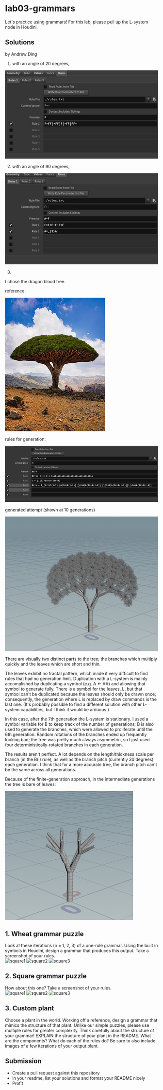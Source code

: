 # lab03-grammars
Let's practice using grammars! For this lab, please pull up the L-system node in Houdini.

## Solutions
by Andrew Ding

1. with an angle of 20 degrees,

![rules_1](images/p1rules.png)

2. with an angle of 90 degrees,

![rules_2](images/p2rules.png)

3.

I chose the dragon blood tree.

reference:

![ref_3](images/p3ref.png)

rules for generation:

![rules_3](images/p3rules.png)

generated attempt (shown at 10 generations)

![gen_3](images/p3result.png)

There are visually two distinct parts to the tree; the branches which multiply quickly and the leaves which are short and thin.

The leaves exhibit no fractal pattern, which made it very difficult to find rules that had no generation limit. Duplication with a L-system is mainly accomplished by duplicating a symbol (e.g. A <- AA) and allowing that symbol to generate fully. There is a symbol for the leaves, L, but that symbol can't be duplicated because the leaves should only be drawn once; consequently, the generation where L is replaced by draw commands is the last one. (It's probably possible to find a different solution with other L-system capabilities, but I think it would be arduous.) 

In this case, after the 7th generation the L-system is stationary. I used a symbol variable for B to keep track of the number of generations; B is also used to generate the branches, which were allowed to proliferate until the 6th generation. Random rotations of the branches ended up frequently looking bad; the tree was pretty much always asymmetric, so I just used four deterministically-rotated branches in each generation.

The results aren't perfect. A lot depends on the length/thickness scale per branch (in the B(i) rule), as well as the branch pitch (currently 30 degrees) each generation. I think that for a more accurate tree, the branch pitch can't be the same across all generations.

Because of the finite-generation approach, in the intermediate generations the tree is bare of leaves:

![midgen_3](images/p3midgen.png)


## 1. Wheat grammar puzzle
Look at these iterations (n = 1, 2, 3) of a one-rule grammar. Using the built in symbols in Houdini, design a grammar that produces this output. Take a screenshot of your rules.\
<img width="200" alt="square1" src="https://user-images.githubusercontent.com/1758825/193949661-a3a0e1f7-7d68-4b9e-8384-d9991e1e9fd2.png">
<img width="200" alt="square2" src="https://user-images.githubusercontent.com/1758825/193949853-cf2306b3-3537-4c24-91b5-0a3083bc87c0.png">
<img width="200" alt="square3" src="https://user-images.githubusercontent.com/1758825/193949859-5e432b4b-f18d-48b5-a9e9-8d7dba255955.png">

## 2. Square grammar puzzle
How about this one? Take a screenshot of your rules.\
<img width="200" alt="square1" src="https://user-images.githubusercontent.com/1758825/193949895-87cdfb43-da7c-4867-ab1b-107e1ba9d2a7.png">
<img width="200" alt="square2" src="https://user-images.githubusercontent.com/1758825/193949904-a9cdfe0f-319e-4ca8-9935-dd338217a7cf.png">
<img width="200" alt="square3" src="https://user-images.githubusercontent.com/1758825/193949910-928e5993-ce26-4681-80f8-ffeb54be4dcf.png">

## 3. Custom plant
Choose a plant in the world. Working off a reference, design a grammar that mimics the structure of that plant. Unlike our simple puzzles, please use multiple rules for greater complexity. Think carefully about the structure of your grammar! EXPLAIN the structure of your plant in the README. What are the components? What do each of the rules do? Be sure to also include images of a few iterations of your output plant. 

## Submission
- Create a pull request against this repository
- In your readme, list your solutions and format your README nicely
- Profit
